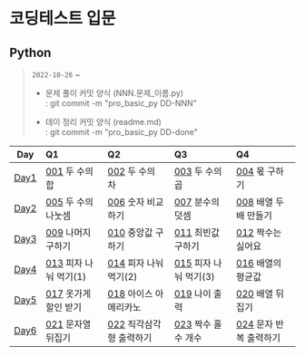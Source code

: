 # 코딩테스트 입문

## Python

> `2022-10-26` ~
>
> - 문제 풀이 커밋 양식 (NNN.문제\_이름.py)  
>   : git commit -m "pro_basic_py DD-NNN"
>
> - 데이 정리 커밋 양식 (readme.md)  
>   : git commit -m "pro_basic_py DD-done"

|  Day   | Q1                      | Q2                        | Q3                      | Q4                       |
| :----: | :---------------------- | :------------------------ | :---------------------- | :----------------------- |
| [Day1] | [001] 두 수의 합        | [002] 두 수의 차          | [003] 두 수의 곱        | [004] 몫 구하기          |
| [Day2] | [005] 두 수의 나눗셈    | [006] 숫자 비교하기       | [007] 분수의 덧셈       | [008] 배열 두배 만들기   |
| [Day3] | [009] 나머지 구하기     | [010] 중앙값 구하기       | [011] 최빈값 구하기     | [012] 짝수는 싫어요      |
| [Day4] | [013] 피자 나눠 먹기(1) | [014] 피자 나눠 먹기(2)   | [015] 피자 나눠 먹기(3) | [016] 배열의 평균값      |
| [Day5] | [017] 옷가게 할인 받기  | [018] 아이스 아메리카노   | [019] 나이 출력         | [020] 배열 뒤집기        |
| [Day6] | [021] 문자열 뒤집기     | [022] 직각삼각형 출력하기 | [023] 짝수 홀수 개수    | [024] 문자 반복 출력하기 |

[day1]: https://github.com/dailythm/dailythm-ryeong/tree/main/Programmers/CodingTest-basic/python/Day-01/readme.md
[001]: https://school.programmers.co.kr/learn/courses/30/lessons/120802
[002]: https://school.programmers.co.kr/learn/courses/30/lessons/120803
[003]: https://school.programmers.co.kr/learn/courses/30/lessons/120804
[004]: https://school.programmers.co.kr/learn/courses/30/lessons/120805
[day2]: https://github.com/dailythm/dailythm-ryeong/tree/main/Programmers/CodingTest-basic/python/Day-02/readme.md
[005]: https://school.programmers.co.kr/learn/courses/30/lessons/120806
[006]: https://school.programmers.co.kr/learn/courses/30/lessons/120807
[007]: https://school.programmers.co.kr/learn/courses/30/lessons/120808
[008]: https://school.programmers.co.kr/learn/courses/30/lessons/120809
[day3]: https://github.com/dailythm/dailythm-ryeong/tree/main/Programmers/CodingTest-basic/python/Day-03/readme.md
[009]: https://school.programmers.co.kr/learn/courses/30/lessons/120810
[010]: https://school.programmers.co.kr/learn/courses/30/lessons/120811
[011]: https://school.programmers.co.kr/learn/courses/30/lessons/120812
[012]: https://school.programmers.co.kr/learn/courses/30/lessons/120813
[day4]: https://github.com/dailythm/dailythm-ryeong/tree/main/Programmers/CodingTest-basic/python/Day-04/readme.md
[013]: https://school.programmers.co.kr/learn/courses/30/lessons/120814
[014]: https://school.programmers.co.kr/learn/courses/30/lessons/120815
[015]: https://school.programmers.co.kr/learn/courses/30/lessons/120816
[016]: https://school.programmers.co.kr/learn/courses/30/lessons/120817
[day5]: https://github.com/dailythm/dailythm-ryeong/tree/main/Programmers/CodingTest-basic/python/Day-05/readme.md
[017]: https://school.programmers.co.kr/learn/courses/30/lessons/120818
[018]: https://school.programmers.co.kr/learn/courses/30/lessons/120819
[019]: https://school.programmers.co.kr/learn/courses/30/lessons/120820
[020]: https://school.programmers.co.kr/learn/courses/30/lessons/120821
[day6]: https://github.com/dailythm/dailythm-ryeong/tree/main/Programmers/CodingTest-basic/python/Day-06/readme.md
[021]: https://school.programmers.co.kr/learn/courses/30/lessons/120822
[022]: https://school.programmers.co.kr/learn/courses/30/lessons/120823
[023]: https://school.programmers.co.kr/learn/courses/30/lessons/120824
[024]: https://school.programmers.co.kr/learn/courses/30/lessons/120825
[day7]: https://github.com/dailythm/dailythm-ryeong/tree/main/Programmers/CodingTest-basic/python/Day-07/readme.md
[025]: https://school.programmers.co.kr/learn/courses/30/lessons/120826
[026]: https://school.programmers.co.kr/learn/courses/30/lessons/120827
[027]: https://school.programmers.co.kr/learn/courses/30/lessons/120828
[028]: https://school.programmers.co.kr/learn/courses/30/lessons/120829
[day8]: https://github.com/dailythm/dailythm-ryeong/tree/main/Programmers/CodingTest-basic/python/Day-08/readme.md
[029]: https://school.programmers.co.kr/learn/courses/30/lessons/120830
[030]: https://school.programmers.co.kr/learn/courses/30/lessons/120831
[031]: https://school.programmers.co.kr/learn/courses/30/lessons/120832
[032]: https://school.programmers.co.kr/learn/courses/30/lessons/120833
[day9]: https://github.com/dailythm/dailythm-ryeong/tree/main/Programmers/CodingTest-basic/python/Day-09/readme.md
[033]: https://school.programmers.co.kr/learn/courses/30/lessons/120834
[034]: https://school.programmers.co.kr/learn/courses/30/lessons/120835
[035]: https://school.programmers.co.kr/learn/courses/30/lessons/120836
[036]: https://school.programmers.co.kr/learn/courses/30/lessons/120837
[day10]: https://github.com/dailythm/dailythm-ryeong/tree/main/Programmers/CodingTest-basic/python/Day-10/readme.md
[037]: https://school.programmers.co.kr/learn/courses/30/lessons/120838
[038]: https://school.programmers.co.kr/learn/courses/30/lessons/120839
[039]: https://school.programmers.co.kr/learn/courses/30/lessons/120840
[040]: https://school.programmers.co.kr/learn/courses/30/lessons/120841
[day11]: https://github.com/dailythm/dailythm-ryeong/tree/main/Programmers/CodingTest-basic/python/Day-11/readme.md
[041]: https://school.programmers.co.kr/learn/courses/30/lessons/120842
[042]: https://school.programmers.co.kr/learn/courses/30/lessons/120843
[043]: https://school.programmers.co.kr/learn/courses/30/lessons/120844
[044]: https://school.programmers.co.kr/learn/courses/30/lessons/120845
[day12]: https://github.com/dailythm/dailythm-ryeong/tree/main/Programmers/CodingTest-basic/python/Day-12/readme.md
[045]: https://school.programmers.co.kr/learn/courses/30/lessons/120846
[046]: https://school.programmers.co.kr/learn/courses/30/lessons/120847
[047]: https://school.programmers.co.kr/learn/courses/30/lessons/120848
[048]: https://school.programmers.co.kr/learn/courses/30/lessons/120849
[day13]: https://github.com/dailythm/dailythm-ryeong/tree/main/Programmers/CodingTest-basic/python/Day-13/readme.md
[049]: https://school.programmers.co.kr/learn/courses/30/lessons/120850
[050]: https://school.programmers.co.kr/learn/courses/30/lessons/120851
[051]: https://school.programmers.co.kr/learn/courses/30/lessons/120852
[052]: https://school.programmers.co.kr/learn/courses/30/lessons/120853
[day14]: https://github.com/dailythm/dailythm-ryeong/tree/main/Programmers/CodingTest-basic/python/Day-14/readme.md
[053]: https://school.programmers.co.kr/learn/courses/30/lessons/120854
[054]: https://school.programmers.co.kr/learn/courses/30/lessons/120855
[055]: https://school.programmers.co.kr/learn/courses/30/lessons/120856
[056]: https://school.programmers.co.kr/learn/courses/30/lessons/120857
[day15]: https://github.com/dailythm/dailythm-ryeong/tree/main/Programmers/CodingTest-basic/python/Day-15/readme.md
[057]: https://school.programmers.co.kr/learn/courses/30/lessons/120858
[058]: https://school.programmers.co.kr/learn/courses/30/lessons/120859
[059]: https://school.programmers.co.kr/learn/courses/30/lessons/120860
[060]: https://school.programmers.co.kr/learn/courses/30/lessons/120861
[day16]: https://github.com/dailythm/dailythm-ryeong/tree/main/Programmers/CodingTest-basic/python/Day-16/readme.md
[061]: https://school.programmers.co.kr/learn/courses/30/lessons/120862
[062]: https://school.programmers.co.kr/learn/courses/30/lessons/120863
[063]: https://school.programmers.co.kr/learn/courses/30/lessons/120864
[064]: https://school.programmers.co.kr/learn/courses/30/lessons/120865
[day17]: https://github.com/dailythm/dailythm-ryeong/tree/main/Programmers/CodingTest-basic/python/Day-17/readme.md
[065]: https://school.programmers.co.kr/learn/courses/30/lessons/120866
[066]: https://school.programmers.co.kr/learn/courses/30/lessons/120867
[067]: https://school.programmers.co.kr/learn/courses/30/lessons/120868
[068]: https://school.programmers.co.kr/learn/courses/30/lessons/120869
[day18]: https://github.com/dailythm/dailythm-ryeong/tree/main/Programmers/CodingTest-basic/python/Day-18/readme.md
[069]: https://school.programmers.co.kr/learn/courses/30/lessons/120870
[070]: https://school.programmers.co.kr/learn/courses/30/lessons/120871
[071]: https://school.programmers.co.kr/learn/courses/30/lessons/120872
[072]: https://school.programmers.co.kr/learn/courses/30/lessons/120873
[day19]: https://github.com/dailythm/dailythm-ryeong/tree/main/Programmers/CodingTest-basic/python/Day-19/readme.md
[073]: https://school.programmers.co.kr/learn/courses/30/lessons/120874
[074]: https://school.programmers.co.kr/learn/courses/30/lessons/120875
[075]: https://school.programmers.co.kr/learn/courses/30/lessons/120876
[076]: https://school.programmers.co.kr/learn/courses/30/lessons/120877
[day20]: https://github.com/dailythm/dailythm-ryeong/tree/main/Programmers/CodingTest-basic/python/Day-20/readme.md
[077]: https://school.programmers.co.kr/learn/courses/30/lessons/120878
[078]: https://school.programmers.co.kr/learn/courses/30/lessons/120879
[079]: https://school.programmers.co.kr/learn/courses/30/lessons/120880
[080]: https://school.programmers.co.kr/learn/courses/30/lessons/120881
[day21]: https://github.com/dailythm/dailythm-ryeong/tree/main/Programmers/CodingTest-basic/python/Day-21/readme.md
[081]: https://school.programmers.co.kr/learn/courses/30/lessons/120882
[082]: https://school.programmers.co.kr/learn/courses/30/lessons/120883
[083]: https://school.programmers.co.kr/learn/courses/30/lessons/120884
[084]: https://school.programmers.co.kr/learn/courses/30/lessons/120885
[day22]: https://github.com/dailythm/dailythm-ryeong/tree/main/Programmers/CodingTest-basic/python/Day-22/readme.md
[085]: https://school.programmers.co.kr/learn/courses/30/lessons/120886
[086]: https://school.programmers.co.kr/learn/courses/30/lessons/120887
[087]: https://school.programmers.co.kr/learn/courses/30/lessons/120888
[088]: https://school.programmers.co.kr/learn/courses/30/lessons/120889
[day23]: https://github.com/dailythm/dailythm-ryeong/tree/main/Programmers/CodingTest-basic/python/Day-23/readme.md
[089]: https://school.programmers.co.kr/learn/courses/30/lessons/120890
[090]: https://school.programmers.co.kr/learn/courses/30/lessons/120891
[091]: https://school.programmers.co.kr/learn/courses/30/lessons/120892
[092]: https://school.programmers.co.kr/learn/courses/30/lessons/120893
[day24]: https://github.com/dailythm/dailythm-ryeong/tree/main/Programmers/CodingTest-basic/python/Day-24/readme.md
[093]: https://school.programmers.co.kr/learn/courses/30/lessons/120894
[094]: https://school.programmers.co.kr/learn/courses/30/lessons/120895
[095]: https://school.programmers.co.kr/learn/courses/30/lessons/120896
[096]: https://school.programmers.co.kr/learn/courses/30/lessons/120897
[day25]: https://github.com/dailythm/dailythm-ryeong/tree/main/Programmers/CodingTest-basic/python/Day-25/readme.md
[097]: https://school.programmers.co.kr/learn/courses/30/lessons/120898
[098]: https://school.programmers.co.kr/learn/courses/30/lessons/120899

</details>

<!-- ## JavaScript

> `2022-10-27` ~
>
> - 문제 풀이 커밋 양식 (NNN.문제\_이름.js)
>   : git commit -m "pro_basic_js DD-NNN"
>
> - 데이 정리 커밋 양식 (readme.md)
>   : git commit -m "pro_basic_js DD-done" -->
